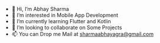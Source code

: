 - 👋 Hi, I’m Abhay Sharma
- 👀 I’m interested in Mobile App Development
- 🌱 I’m currently learning Flutter and Kotlin 
- 💞️ I’m looking to collaborate on Some Projects
- 📫 You can Drop me Mail at sharmaabhayagra@gmail.com

<!---
abhaysharma20/abhaysharma20 is a ✨ special ✨ repository because its `README.md` (this file) appears on your GitHub profile.
You can click the Preview link to take a look at your changes.
--->
